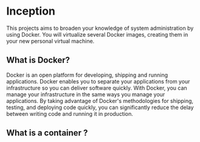 # Inception

This projects aims to broaden your knowledge of system administration by using Docker.
You will virtualize several Docker images, creating them in your new personal virtual machine.

## What is Docker?

Docker is an open platform for developing, shipping and running applications. Docker enables you to separate your applications from your infrastructure so you can deliver software quickly. With Docker, you can manage your infrastructure in the same ways you manage your applications. By taking advantage of Docker's methodologies for shipping, testing, and deploying code quickly, you can significantly reduce the delay between writing code and running it in production.

## What is a container ?